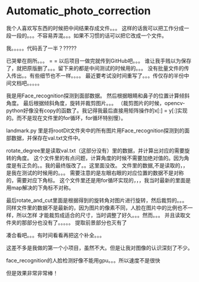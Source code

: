 # Automatic_photo_correction

我个人喜欢写东西的时候把中间结果存成文件。。。
这样的话我可以把工作分成一段一段的。。。不容易弄混。。。如果不习惯的话可以把它改成一个文件。

我。。。。。代码丢了一半？?????

已哭晕在厕所。。。 = =  以后项目一做完就传到GitHub吧。。。
谁让我手贱以为保存了，就把原版删了。。。留下来的都是中间测试的时候用的。。。
没有批量文件的传入传出。。有些细节也不一样。。。。
最近要考试没时间重写了。。。传仅存的半份中间文档吧。。。。。


我是用Face_recognition探测到面部数据。
然后根据眼睛和鼻子的位置计算倾斜角度。
最后根据倾斜角度，旋转并裁剪图片。。。
（裁剪图片的时候，opencv-python好像没有copy的函数了。我记得我最后直接用矩阵操作的x[:] = y[:]实现的。而不是现在文件里的for循环，for循环特别慢）。



landmark.py 里是将rootDit文件夹中的所有图片用Face_recognition探测到的面部数据，并保存在val.txt文件中。

rotate_degree里是读取val.txt（这部分没有）里的数据，并计算出对应的需要旋转的角度。
这个文件里的有点问题，计算角度的时候不需要加绝对值的。因为角度是有正负的。。我的最终版改了。。这里面没改。
文件里的数据,不是读取的，，是我在测试的时候用的。。。
需要注意的是左眼右眼的对应位置的数据不是对称的，需要对应下角标。
这个文件里还是用for循环实现的，，，我当时最新的里面是用map解决的下角标不对称。

最后rotate_and_cut里面是根据得到的旋转角对图片进行旋转，然后裁剪的。。。
同样文件里的数据不是最新的，因为图片的像素不同，人脸在图片中的比例也不一样，所以怎样
才能裁剪成适合的尺寸，当时调整了好久。。。然而。。。
并且读取文件夹的那部分也没有了。。。。。
提取前景部分也灭有了


凑合看吧。。。有时间看看再把这个补全。。。

这差不多是我做的第一个小项目，虽然不大。但是让我对图像的认识深刻了不少。

face_recognition的人脸检测好像不能用gpu。。。所以速度不是很快

但是效果非常非常棒！
